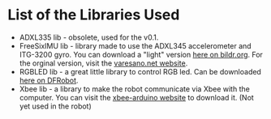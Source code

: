 List of the Libraries Used
==========================

*	ADXL335 lib - obsolete, used for the v0.1.
*	FreeSixIMU lib - library made to use the ADXL345 accelerometer and ITG-3200 gyro. You can download a "light" version [here on bildr.org](http://bildr.org/2012/03/stable-orientation-digital-imu-6dof-arduino/). For the orginal version, visit the [varesano.net website](http://www.varesano.net/projects/hardware/FreeIMU).
*	RGBLED lib - a great little library to control RGB led. Can be downloaded [here on DFRobot](http://www.dfrobot.com/image/data/DFR0238/RGBLED.zip).
* Xbee lib - a library to make the robot communicate via Xbee with the computer. You can visit the [xbee-arduino website](https://code.google.com/p/xbee-arduino/) to download it. (Not yet used in the robot)